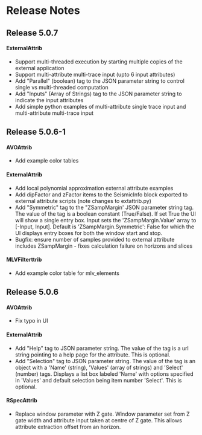 # Release Notes

## Release 5.0.7
#### ExternalAttrib
- Support multi-threaded execution by starting multiple copies of the external application
- Support multi-attribute multi-trace input (upto 6 input attributes)
- Add "Parallel" (boolean) tag to the JSON parameter string to control single vs multi-threaded computation
- Add "Inputs" (Array of Strings) tag to the JSON parameter string to indicate the input attributes
- Add simple python examples of multi-attribute single trace input and multi-attribute multi-trace input

## Release 5.0.6-1
#### AVOAttrib
- Add example color tables

#### ExternalAttrib
- Add local polynomial approximation external attribute examples
- Add dipFactor and zFactor items to the SeismicInfo block exported to external attribute scripts (note changes to extattrib.py)
- Add "Symmetric" tag to the "ZSampMargin' JSON parameter string tag. The value of the tag is a boolean constant (True/False). If set True the UI will show a single entry box. Input sets the 'ZSampMargin.Value' array to [-Input, Input]. Default is 'ZSampMargin.Symmetric': False for which the UI displays entry boxes for both the window start and stop.
- Bugfix: ensure number of samples provided to external attribute includes ZSampMargin - fixes calculation failure on horizons and slices 

#### MLVFilterttrib
- Add example color table for mlv_elements

## Release 5.0.6

#### AVOAttrib
- Fix typo in UI

#### ExternalAttrib
- Add "Help" tag to JSON parameter string. The value of the tag is a url string pointing to a help page for the attribute. This is optional.
- Add "Selection" tag to JSON parameter string. The value of the tag is an object with a 'Name' (string), 'Values' (array of strings) and 'Select' (number) tags. Displays a list box labeled 'Name' with options specified in 'Values' and default selection being item number 'Select'. This is optional.

#### RSpecAttrib
- Replace window parameter with Z gate. Window parameter set from Z gate width and attribute input taken at centre of Z gate. This allows attribute extraction offset from an horizon.
